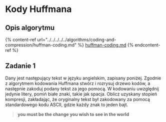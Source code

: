 # Kody Huffmana

## Opis algorytmu

{% content-ref url="../../../../../algorithms/coding-and-compression/huffman-coding.md" %}
[huffman-coding.md](../../../../../algorithms/coding-and-compression/huffman-coding.md)
{% endcontent-ref %}

## Zadanie 1

Dany jest następujący tekst w języku angielskim, zapisany poniżej. Zgodnie z algorytmem kodowania Huffmana stwórz i rozrysuj drzewo kodów, a następnie zakoduj podany tekst za jego pomocą. W kodowaniu uwzględnij jedynie litery, pomiń białe znaki, takie jak spacja. Oblicz uzyskany stopień kompresji, zakładając, że oryginalny tekst był zakodowany za pomocą standardowego kodu ASCII, gdzie każdy znak to jeden bajt.

> **you must be the change you wish to see in the world**
